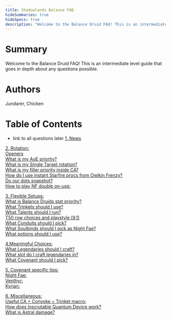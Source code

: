```yaml
---
title: Shadowlands Balance FAQ
hideSummaries: true
hideSpecs: true
description: "Welcome to the Balance Druid FAQ! This is an intermediate level guide that goes in depth about any questions possible."
---
```


Summary
===
Welcome to the Balance Druid FAQ! This is an intermediate level guide that goes in depth about any questions possible.

Authors
===
Jundarer, Chicken

Table of Contents
===
* link to all questions later
[1. News](main/#news)

[2. Rotation:](main/#rotation)
<br>[Openers](main/#openers)
<br>[What is my AoE priority?](main/#aoe)
<br>[What is my Single Target rotation?](main/#st)
<br>[What is my filler priority inside CA?](main/#filler)
<br>[How do I use instant Starfire procs from Owlkin Frenzy?](main/#owlkin-frenzy)
<br>[Do our dots snapshot?](main/#snapshot)
<br>[How to play NF double on-use:](main/#double-on-use)

[3. Flexible Setups:](main/#setup)
<br>[What is Balance Druids stat priority?](main/#stats)
<br>[What Trinkets should I use?](main/#trinkets)
<br>[What Talents should I run?](main/#talents)
<br>[T50 row choices and playstyle (9.1)](main/#t50)
<br>[What Conduits should I pick?](main/#conduits)
<br>[What Soulbinds should I pick as Night Fae?](main/#soulbinds)
<br>[What potions should I use?](main/#potions)


[4.Meaningful Choices:](main/#meaningfulchoice)
<br>[What Legendaries should I craft?](main/#legendaries)
<br>[What slot do I craft legendaries in?](main/#legendaries-slot)
<br>[What Covenant should I pick?](main/#covenant)

[5. Covenant specific tips:](main/#covenants)
<br>[Night Fae:](balance/main/#nightfae)
<br>[Venthyr:](main/#venthyr)
<br>[Kyrian:](main/#kyrian)

[6. Miscellaneous:](main/#Miscellaneous)
<br>[Useful CA + Convoke + Trinket macro:](main/#swifty-macro)
<br>[How does Inscrutable Quantum Device work?](main/#iqd)
<br>[What is Astral damage?](main/#astral-damage)


